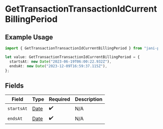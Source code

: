 # GetTransactionTransactionIdCurrentBillingPeriod

## Example Usage

```typescript
import { GetTransactionTransactionIdCurrentBillingPeriod } from "jani-payments/models/operations";

let value: GetTransactionTransactionIdCurrentBillingPeriod = {
  startsAt: new Date("2023-06-19T06:00:22.932Z"),
  endsAt: new Date("2023-12-09T16:59:37.115Z"),
};
```

## Fields

| Field                                                                                         | Type                                                                                          | Required                                                                                      | Description                                                                                   |
| --------------------------------------------------------------------------------------------- | --------------------------------------------------------------------------------------------- | --------------------------------------------------------------------------------------------- | --------------------------------------------------------------------------------------------- |
| `startsAt`                                                                                    | [Date](https://developer.mozilla.org/en-US/docs/Web/JavaScript/Reference/Global_Objects/Date) | :heavy_check_mark:                                                                            | N/A                                                                                           |
| `endsAt`                                                                                      | [Date](https://developer.mozilla.org/en-US/docs/Web/JavaScript/Reference/Global_Objects/Date) | :heavy_check_mark:                                                                            | N/A                                                                                           |